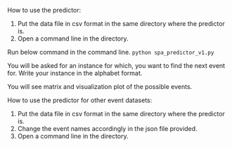 How to use the predictor:
1. Put the data file in csv format in the same directory where the predictor is.
2. Open a command line in the directory.

Run below command in the command line.
`python spa_predictor_v1.py`

You will be asked for an instance for which, you want to find the next event for.
Write your instance in the alphabet format.

You will see matrix and visualization plot of the possible events.

How to use the predictor for other event datasets:
1. Put the data file in csv format in the same directory where the predictor is.
2. Change the event names accordingly in the json file provided.
3. Open a command line in the directory.